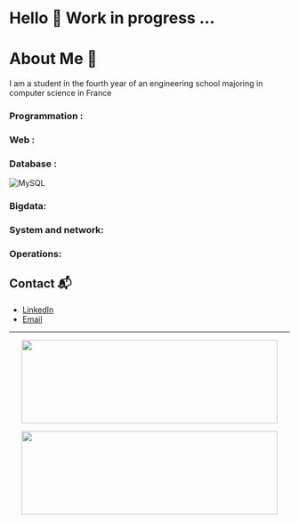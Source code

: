 # Hello 👋 Work in progress ...

# About Me 🚀
I am a student in the fourth year of an engineering school majoring in computer science in France

### Programmation :
### Web :
### Database :

![MySQL](https://img.shields.io/badge/mysql-%2300f.svg?style=for-the-badge&logo=mysql&logoColor=white)


### Bigdata:
### System and network:
### Operations:



## Contact 📬
- [LinkedIn](link_to_your_linkedin_profile)
- [Email](exemple@example.com)


___
<p align="center"><img width="460" height="150" src="https://github-readme-stats.vercel.app/api/top-langs?username=ndium&show_icons=true&locale=en&layout=compact&theme=tokyonight"/460/300"></p>

<p align="center"><img width="460" height="150" src="https://github-readme-streak-stats.herokuapp.com/?user=ndium&theme=tokyonight&&fire=FF801F&currStreakNum=FFBE69&currStreakLabel=FFBE69"/460/300"></p>
